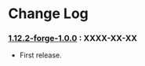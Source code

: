 # Change Log

### [1.12.2-forge-1.0.0](https://github.com/KatatsumuriPan/NotEnoughOxygen/releases/tag/1.12.2-forge-1.0.0) : XXXX-XX-XX

- First release.
